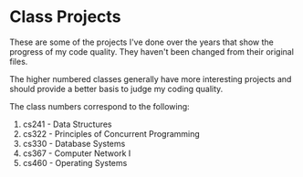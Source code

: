 # Class Projects
These are some of the projects I've done over the years that show the progress of my code quality. They haven't been changed from their original files.

The higher numbered classes generally have more interesting projects and should provide a better basis to judge my coding quality.

The class numbers correspond to the following:

1. cs241 - Data Structures
2. cs322 - Principles of Concurrent Programming
3. cs330 - Database Systems
4. cs367 - Computer Network I
5. cs460 - Operating Systems

